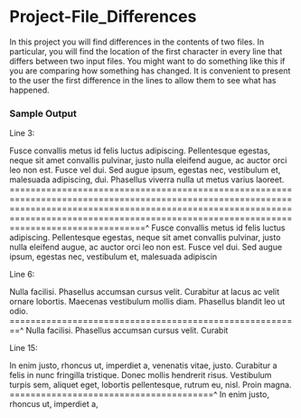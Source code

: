 # Project-File_Differences
In this project you will find differences in the contents of two files. In particular, you will find the location of the first character in every line that differs between two input files. You might want to do something like this if you are comparing how something has changed.  It is convenient to present to the user the first difference in the lines to allow them to see what has happened.
### Sample Output
Line 3:

Fusce convallis metus id felis luctus adipiscing. Pellentesque egestas, neque sit amet convallis pulvinar, justo nulla eleifend augue, ac auctor orci leo non est. Fusce vel dui. Sed augue ipsum, egestas nec, vestibulum et, malesuada adipiscing, dui. Phasellus viverra nulla ut metus varius laoreet.
==================================================================================================================================================================================================================================================^
Fusce convallis metus id felis luctus adipiscing. Pellentesque egestas, neque sit amet convallis pulvinar, justo nulla eleifend augue, ac auctor orci leo non est. Fusce vel dui. Sed augue ipsum, egestas nec, vestibulum et, malesuada adipiscin

Line 6:

Nulla facilisi. Phasellus accumsan cursus velit. Curabitur at lacus ac velit ornare lobortis. Maecenas vestibulum mollis diam. Phasellus blandit leo ut odio. 
========================================================^
Nulla facilisi. Phasellus accumsan cursus velit. Curabit

Line 15:

In enim justo, rhoncus ut, imperdiet a, venenatis vitae, justo. Curabitur a felis in nunc fringilla tristique. Donec mollis hendrerit risus. Vestibulum turpis sem, aliquet eget, lobortis pellentesque, rutrum eu, nisl. Proin magna.
=======================================^
In enim justo, rhoncus ut, imperdiet a,
